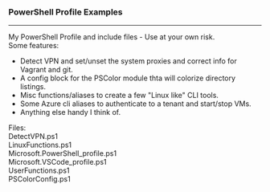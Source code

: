 ### PowerShell Profile Examples

---

My PowerShell Profile and include files - Use at your own risk.  
Some features:  

- Detect VPN and set/unset the system proxies and correct info for Vagrant and git.
- A config block for the PSColor module thta will colorize directory listings.
- Misc functions/aliases to create a few "Linux like" CLI tools.
- Some Azure cli aliases to authenticate to a tenant and start/stop VMs.
- Anything else handy I think of.
  
Files:  
DetectVPN.ps1  
LinuxFunctions.ps1  
Microsoft.PowerShell_profile.ps1  
Microsoft.VSCode_profile.ps1  
UserFunctions.ps1  
PSColorConfig.ps1

